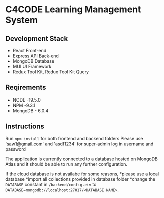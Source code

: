 # C4CODE Learning Management System

## Development Stack

- React Front-end
- Express API Back-end
- MongoDB Database
- MUI UI Framework
- Redux Tool Kit, Redux Tool Kit Query

## Reqirements

- NODE -19.5.0
- NPM -9.3.1
- MongoDB - 6.0.4

## Instructions

Run `npm install` for both frontend and backend folders
Please use 'saw1@gmail.com' and 'asdf1234' for super-admin log in username and password

The application is currently connected to a database hosted on MongoDB Atlas and it should be able to run any further configuration.

If the cloud database is not availabe for some reasons,
*please use a local database
*import all collections provided in database folder
\*change the `DATABASE` constant in `/backend/config.eiv` to `DATABASE=mongodb://localhost:27017/<DATABASE NAME>`.
